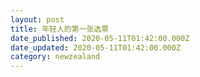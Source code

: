 ```yaml
---
layout: post
title: 年轻人的第一张选票
date_published: 2020-05-11T01:42:00.000Z
date_updated: 2020-05-11T01:42:00.000Z
category: newzealand
---
```

